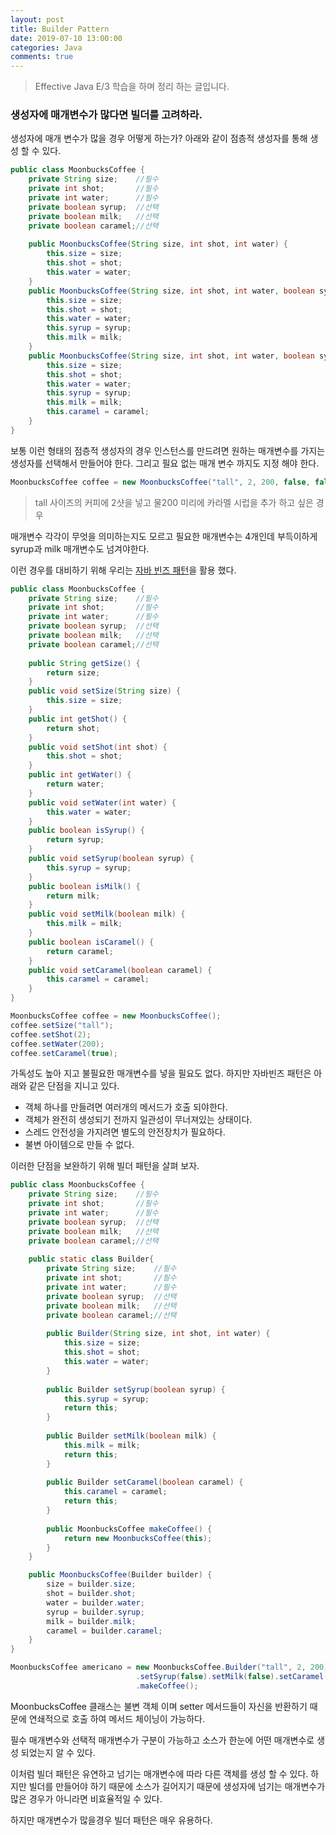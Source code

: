 ```yaml
---
layout: post
title: Builder Pattern
date: 2019-07-10 13:00:00
categories: Java
comments: true
---
```


> Effective Java E/3 학습을 하며 정리 하는 글입니다.

### 생성자에 매개변수가 많다면 빌더를 고려하라.

생성자에 매개 변수가 많을 경우 어떻게 하는가?
아래와 같이 점층적 생성자를 통해 생성 할 수 있다.

```java
public class MoonbucksCoffee {
	private String size;    //필수
	private int shot;       //필수
	private int water;      //필수
	private boolean syrup;  //선택
	private boolean milk;   //선택
	private boolean caramel;//선택
	
	public MoonbucksCoffee(String size, int shot, int water) {
		this.size = size;
		this.shot = shot;
		this.water = water;
	}
	public MoonbucksCoffee(String size, int shot, int water, boolean syrup, boolean milk) {
		this.size = size;
		this.shot = shot;
		this.water = water;
		this.syrup = syrup;
		this.milk = milk;
	}
	public MoonbucksCoffee(String size, int shot, int water, boolean syrup, boolean milk, boolean caramel) {
		this.size = size;
		this.shot = shot;
		this.water = water;
		this.syrup = syrup;
		this.milk = milk;
		this.caramel = caramel;
	}
}
```

보통 이런 형태의 점층적 생성자의 경우 인스턴스를 만드려면 원하는 매개변수를 가지는 생성자를
선택해서 만들어야 한다. 그리고 필요 없는 매개 변수 까지도 지정 해야 한다.

```java
MoonbucksCoffee coffee = new MoonbucksCoffee("tall", 2, 200, false, false, true);
```
> tall 사이즈의 커피에 2샷을 넣고 물200 미리에 카라멜 시럽을 추가 하고 싶은 경우

매개변수 각각이 무엇을 의미하는지도 모르고 필요한 매개변수는 4개인데 부득이하게 syrup과 milk 매개변수도 넘겨야한다.

이런 경우를 대비하기 위해 우리는 <u>자바 빈즈 패턴</u>을 활용 했다.

```java
public class MoonbucksCoffee {
    private String size;    //필수
    private int shot;       //필수
    private int water;      //필수
    private boolean syrup;  //선택
    private boolean milk;   //선택
    private boolean caramel;//선택
    
	public String getSize() {
		return size;
	}
	public void setSize(String size) {
		this.size = size;
	}
	public int getShot() {
		return shot;
	}
	public void setShot(int shot) {
		this.shot = shot;
	}
	public int getWater() {
		return water;
	}
	public void setWater(int water) {
		this.water = water;
	}
	public boolean isSyrup() {
		return syrup;
	}
	public void setSyrup(boolean syrup) {
		this.syrup = syrup;
	}
	public boolean isMilk() {
		return milk;
	}
	public void setMilk(boolean milk) {
		this.milk = milk;
	}
	public boolean isCaramel() {
		return caramel;
	}
	public void setCaramel(boolean caramel) {
		this.caramel = caramel;
	}	
}
```

```java
MoonbucksCoffee coffee = new MoonbucksCoffee();
coffee.setSize("tall");
coffee.setShot(2);
coffee.setWater(200);
coffee.setCaramel(true);
```

가독성도 높아 지고 불필요한 매개변수를 넣을 필요도 없다. 하지만 자바빈즈 패턴은 아래와 같은 단점을 지니고 있다.
- 객체 하나를 만들려면 여러개의 메서드가 호출 되야한다.
- 객체가 완전히 생성되기 전까지 일관성이 무너져있는 상태이다.
- 스레드 안전성을 가지려면 별도의 안전장치가 필요하다.
- 불변 아이템으로 만들 수 없다.

이러한 단점을 보완하기 위해 빌더 패턴을 살펴 보자.

```java
public class MoonbucksCoffee {
    private String size;    //필수
    private int shot;       //필수
    private int water;      //필수
    private boolean syrup;  //선택
    private boolean milk;   //선택
    private boolean caramel;//선택
	
    public static class Builder{
        private String size;    //필수
        private int shot;       //필수
        private int water;      //필수
        private boolean syrup;  //선택
        private boolean milk;   //선택
        private boolean caramel;//선택
	    
        public Builder(String size, int shot, int water) {
            this.size = size;
            this.shot = shot;
            this.water = water;
        }
        
        public Builder setSyrup(boolean syrup) {
            this.syrup = syrup;
            return this;
        }
        
        public Builder setMilk(boolean milk) {
            this.milk = milk;
            return this;
        }
        
        public Builder setCaramel(boolean caramel) {
            this.caramel = caramel;
            return this;
        }
        
        public MoonbucksCoffee makeCoffee() {
            return new MoonbucksCoffee(this); 
        }
    }

    public MoonbucksCoffee(Builder builder) {
        size = builder.size;
        shot = builder.shot;
        water = builder.water;
        syrup = builder.syrup;
        milk = builder.milk;
        caramel = builder.caramel;
    }
}
```
```java
MoonbucksCoffee americano = new MoonbucksCoffee.Builder("tall", 2, 200)
                            .setSyrup(false).setMilk(false).setCaramel(true)
                            .makeCoffee();
```

MoonbucksCoffee 클래스는 불변 객체 이며 setter 메서드들이 자신을 반환하기 때문에
연쇄적으로 호출 하여 메서드 체이닝이 가능하다.

필수 매개변수와 선택적 매개변수가 구분이 가능하고 소스가 한눈에 어떤 매개변수로
생성 되었는지 알 수 있다.

이처럼 빌더 패턴은 유연하고 넘기는 매개변수에 따라 다른 객체를 생성 할 수 있다.
하지만 빌더를 만들어야 하기 때문에 소스가 길어지기 때문에 생성자에 넘기는 매개변수가 많은 경우가
아니라면 비효율적일 수 있다.

하지만 매개변수가 많을경우 빌더 패턴은 매우 유용하다.
 
